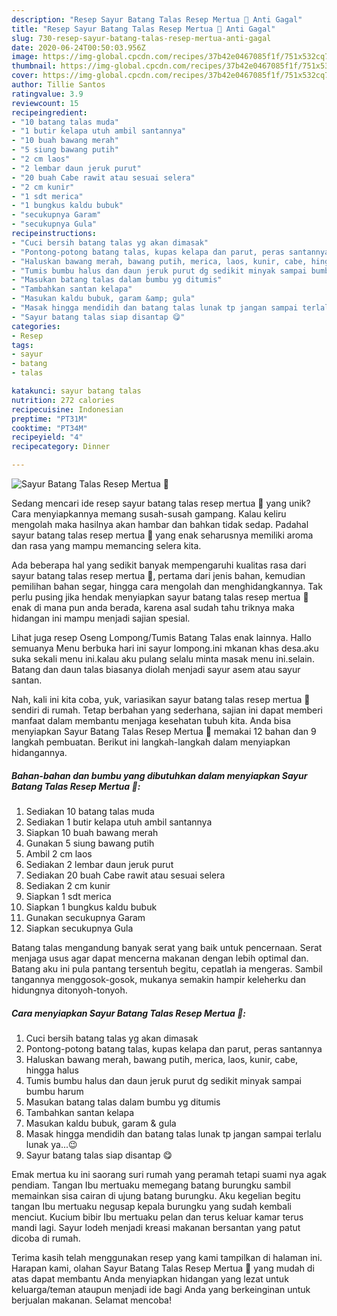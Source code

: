```yaml
---
description: "Resep Sayur Batang Talas Resep Mertua 🤭 Anti Gagal"
title: "Resep Sayur Batang Talas Resep Mertua 🤭 Anti Gagal"
slug: 730-resep-sayur-batang-talas-resep-mertua-anti-gagal
date: 2020-06-24T00:50:03.956Z
image: https://img-global.cpcdn.com/recipes/37b42e0467085f1f/751x532cq70/sayur-batang-talas-resep-mertua-🤭-foto-resep-utama.jpg
thumbnail: https://img-global.cpcdn.com/recipes/37b42e0467085f1f/751x532cq70/sayur-batang-talas-resep-mertua-🤭-foto-resep-utama.jpg
cover: https://img-global.cpcdn.com/recipes/37b42e0467085f1f/751x532cq70/sayur-batang-talas-resep-mertua-🤭-foto-resep-utama.jpg
author: Tillie Santos
ratingvalue: 3.9
reviewcount: 15
recipeingredient:
- "10 batang talas muda"
- "1 butir kelapa utuh ambil santannya"
- "10 buah bawang merah"
- "5 siung bawang putih"
- "2 cm laos"
- "2 lembar daun jeruk purut"
- "20 buah Cabe rawit atau sesuai selera"
- "2 cm kunir"
- "1 sdt merica"
- "1 bungkus kaldu bubuk"
- "secukupnya Garam"
- "secukupnya Gula"
recipeinstructions:
- "Cuci bersih batang talas yg akan dimasak"
- "Pontong-potong batang talas, kupas kelapa dan parut, peras santannya"
- "Haluskan bawang merah, bawang putih, merica, laos, kunir, cabe, hingga halus"
- "Tumis bumbu halus dan daun jeruk purut dg sedikit minyak sampai bumbu harum"
- "Masukan batang talas dalam bumbu yg ditumis"
- "Tambahkan santan kelapa"
- "Masukan kaldu bubuk, garam &amp; gula"
- "Masak hingga mendidih dan batang talas lunak tp jangan sampai terlalu lunak ya...😉"
- "Sayur batang talas siap disantap 😋"
categories:
- Resep
tags:
- sayur
- batang
- talas

katakunci: sayur batang talas 
nutrition: 272 calories
recipecuisine: Indonesian
preptime: "PT31M"
cooktime: "PT34M"
recipeyield: "4"
recipecategory: Dinner

---
```



![Sayur Batang Talas Resep Mertua 🤭](https://img-global.cpcdn.com/recipes/37b42e0467085f1f/751x532cq70/sayur-batang-talas-resep-mertua-🤭-foto-resep-utama.jpg)

Sedang mencari ide resep sayur batang talas resep mertua 🤭 yang unik? Cara menyiapkannya memang susah-susah gampang. Kalau keliru mengolah maka hasilnya akan hambar dan bahkan tidak sedap. Padahal sayur batang talas resep mertua 🤭 yang enak seharusnya memiliki aroma dan rasa yang mampu memancing selera kita.

Ada beberapa hal yang sedikit banyak mempengaruhi kualitas rasa dari sayur batang talas resep mertua 🤭, pertama dari jenis bahan, kemudian pemilihan bahan segar, hingga cara mengolah dan menghidangkannya. Tak perlu pusing jika hendak menyiapkan sayur batang talas resep mertua 🤭 enak di mana pun anda berada, karena asal sudah tahu triknya maka hidangan ini mampu menjadi sajian spesial.

Lihat juga resep Oseng Lompong/Tumis Batang Talas enak lainnya. Hallo semuanya Menu berbuka hari ini sayur lompong.ini mkanan khas desa.aku suka sekali menu ini.kalau aku pulang selalu minta masak menu ini.selain. Batang dan daun talas biasanya diolah menjadi sayur asem atau sayur santan.


Nah, kali ini kita coba, yuk, variasikan sayur batang talas resep mertua 🤭 sendiri di rumah. Tetap berbahan yang sederhana, sajian ini dapat memberi manfaat dalam membantu menjaga kesehatan tubuh kita. Anda bisa menyiapkan Sayur Batang Talas Resep Mertua 🤭 memakai 12 bahan dan 9 langkah pembuatan. Berikut ini langkah-langkah dalam menyiapkan hidangannya.

<!--inarticleads1-->

##### Bahan-bahan dan bumbu yang dibutuhkan dalam menyiapkan Sayur Batang Talas Resep Mertua 🤭:

1. Sediakan 10 batang talas muda
1. Sediakan 1 butir kelapa utuh ambil santannya
1. Siapkan 10 buah bawang merah
1. Gunakan 5 siung bawang putih
1. Ambil 2 cm laos
1. Sediakan 2 lembar daun jeruk purut
1. Sediakan 20 buah Cabe rawit atau sesuai selera
1. Sediakan 2 cm kunir
1. Siapkan 1 sdt merica
1. Siapkan 1 bungkus kaldu bubuk
1. Gunakan secukupnya Garam
1. Siapkan secukupnya Gula


Batang talas mengandung banyak serat yang baik untuk pencernaan. Serat menjaga usus agar dapat mencerna makanan dengan lebih optimal dan. Batang aku ini pula pantang tersentuh begitu, cepatlah ia mengeras. Sambil tangannya menggosok-gosok, mukanya semakin hampir keleherku dan hidungnya ditonyoh-tonyoh. 

<!--inarticleads2-->

##### Cara menyiapkan Sayur Batang Talas Resep Mertua 🤭:

1. Cuci bersih batang talas yg akan dimasak
1. Pontong-potong batang talas, kupas kelapa dan parut, peras santannya
1. Haluskan bawang merah, bawang putih, merica, laos, kunir, cabe, hingga halus
1. Tumis bumbu halus dan daun jeruk purut dg sedikit minyak sampai bumbu harum
1. Masukan batang talas dalam bumbu yg ditumis
1. Tambahkan santan kelapa
1. Masukan kaldu bubuk, garam &amp; gula
1. Masak hingga mendidih dan batang talas lunak tp jangan sampai terlalu lunak ya...😉
1. Sayur batang talas siap disantap 😋


Emak mertua ku ini saorang suri rumah yang peramah tetapi suami nya agak pendiam. Tangan Ibu mertuaku memegang batang burungku sambil memainkan sisa cairan di ujung batang burungku. Aku kegelian begitu tangan Ibu mertuaku negusap kepala burungku yang sudah kembali menciut. Kucium bibir Ibu mertuaku pelan dan terus keluar kamar terus mandi lagi. Sayur lodeh menjadi kreasi makanan bersantan yang patut dicoba di rumah. 

Terima kasih telah menggunakan resep yang kami tampilkan di halaman ini. Harapan kami, olahan Sayur Batang Talas Resep Mertua 🤭 yang mudah di atas dapat membantu Anda menyiapkan hidangan yang lezat untuk keluarga/teman ataupun menjadi ide bagi Anda yang berkeinginan untuk berjualan makanan. Selamat mencoba!
